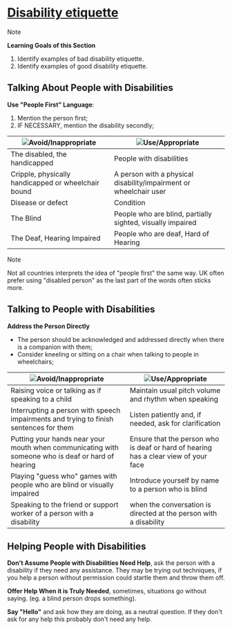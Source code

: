 # [Disability etiquette](https://dequeuniversity.com/class/iaap-cpacc/disability-etiquette/)

> [!NOTE]
> **Learning Goals of this Section**  
> 1. Identify examples of bad disability etiquette.
> 2. Identify examples of good disability etiquette.

## Talking About People with Disabilities
**Use "People First" Language**:
1. Mention the person first;
2. IF NECESSARY, mention the disability secondly;

| ![Avoid/Inappropriate](https://ih1.redbubble.net/image.3804086740.5056/raf,360x360,075,t,fafafa:ca443f4786.jpg) | ![Use/Appropriate](https://pbs.twimg.com/media/E7jckZYWUAYRkwU.jpg) |
|---|---|
| The disabled, the handicapped | People with disabilities |
| Cripple, physically handicapped or wheelchair bound | A person with a physical disability/impairment or wheelchair user |
| Disease or defect | Condition |
| The Blind | People who are blind, partially sighted, visually impaired |
| The Deaf, Hearing Impaired | People who are deaf, Hard of Hearing |

> [!NOTE]
> Not all countries interprets the idea of "people first" the same way. UK often prefer using "disabled person" as the last part of the words often sticks more.

## Talking to People with Disabilities
**Address the Person Directly**
- The person should be acknowledged and addressed directly when there is a companion with them;
- Consider kneeling or sitting on a chair when talking to people in wheelchairs;

| ![Avoid/Inappropriate](https://ih1.redbubble.net/image.3804086740.5056/raf,360x360,075,t,fafafa:ca443f4786.jpg) | ![Use/Appropriate](https://pbs.twimg.com/media/E7jckZYWUAYRkwU.jpg) |
|---|---|
| Raising voice or talking as if speaking to a child | Maintain usual pitch volume and rhythm when speaking
| Interrupting a person with speech impairments and trying to finish sentences for them | Listen patiently and, if needed, ask for clarification |
| Putting your hands near your mouth when communicating with someone who is deaf or hard of hearing | Ensure that the person who is deaf or hard of hearing has a clear view of your face |
| Playing "guess who" games with people who are blind or visually impaired | Introduce yourself by name to a person who is blind |
| Speaking to the friend or support worker of a person with a disability | when the conversation is directed at the person with a disability | Speak directly to the person who has the disability |

## Helping People with Disabilities
**Don't Assume People with Disabilities Need Help**, ask the person with a disability if they need any assistance.
They may be trying out techniques, if you help a person without permission could startle them and throw them off.

**Offer Help When it is Truly Needed**, sometimes, situations go without saying. (eg. a blind person drops something).

**Say "Hello"** and ask how they are doing, as a neutral question. If they don't ask for any help this probably don't need any help.

